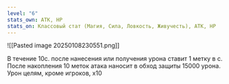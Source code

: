 ```yaml
---
level: "6"
stats_own: АТК, HP
stats_on: Классовый стат (Магия, Сила, Ловкость, Живучесть), АТК, HP
---
```

![[Pasted image 20250108230551.png]]

В течение 10с. после нанесения или получения урона ставит 1 метку в с. 
После накопления 10 меток атака наносит в обход защиты 15000 урона. Урон целям, кроме игроков, х10